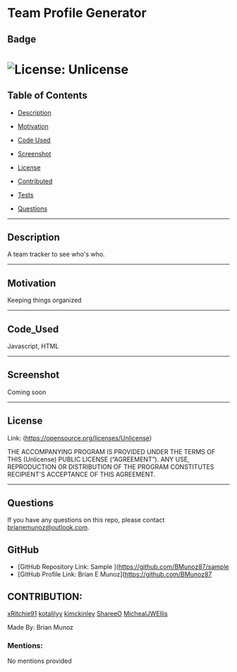 # Team Profile Generator 
  
  ## Badge

  # ![License: Unlicense](https://img.shields.io/badge/license-Unlicense-brightgreen.svg)

  ## Table of Contents

  * [Description](#description)
  
  * [Motivation](#motivation)

  * [Code Used](#code_used)

  * [Screenshot](#screenshot)

  * [License](#license)

  * [Contributed](#contributed)

  * [Tests](#tests)

  * [Questions](#questions)

  ---

  ## Description

  A team tracker to see who's who.

  ---

  ## Motivation

  Keeping things organized

  ---

  ## Code_Used

  Javascript, HTML

  ---

  ## Screenshot

  Coming soon

  ---

  ## License

  Link: (https://opensource.org/licenses/Unlicense)

  THE ACCOMPANYING PROGRAM IS PROVIDED UNDER THE TERMS OF THIS (Unlicense) PUBLIC LICENSE (“AGREEMENT”). ANY USE, REPRODUCTION OR DISTRIBUTION OF THE PROGRAM CONSTITUTES RECIPIENT'S ACCEPTANCE OF THIS AGREEMENT.

  ---

  ## Questions

  If you have any questions on this repo, please contact brianemunoz@outlook.com.

  ## GitHub

  * [GitHub Repository Link: Sample ](https://github.com/BMunoz87/sample
  * [GitHub Profile Link: Brian E Munoz](https://github.com/BMunoz87

  ## CONTRIBUTION:

[xRitchie91](https://github.com/xRitchie91)
[kotalilyy](https://github.com/kotalilyy)
[kjmckinley](https://github.com/kjmckinley)
[ShareeO](https://github.com/ShareeO)
[MichealJWEllis](https://github.com/MichealJWEllis)

  Made By: Brian Munoz

  ### Mentions: 

  No mentions provided